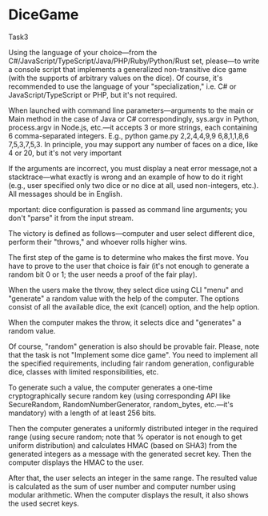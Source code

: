 # DiceGame
Task3 

Using the language of your choice—from the C#/JavaScript/TypeScript/Java/PHP/Ruby/Python/Rust set, please—to write a console script that implements a generalized non-transitive dice game (with the supports of arbitrary values on the dice). Of course, it's recommended to use the language of your "specialization," i.e. C# or JavaScript/TypeScript or PHP, but it's not required.

When launched with command line parameters—arguments to the main or Main method in the case of Java or C# correspondingly, sys.argv in Python, process.argv in Node.js, etc.—it accepts 3 or more strings, each containing 6 comma-separated integers. E.g., python game.py 2,2,4,4,9,9 6,8,1,1,8,6 7,5,3,7,5,3. In principle, you may support any number of faces on a dice, like 4 or 20, but it's not very important

If the arguments are incorrect, you must display a neat error message,not a stacktrace—what exactly is wrong and an example of how to do it right (e.g., user specified only two dice or no dice at all, used non-integers, etc.). All messages should be in English.

mportant: dice configuration is passed as command line arguments; you don't "parse" it from the input stream.

The victory is defined as follows—computer and user select different dice, perform their "throws," and whoever rolls higher wins. 

The first step of the game is to determine who makes the first move. You have to prove to the user that choice is fair (it's not enough to generate a random bit 0 or 1; the user needs a proof of the fair play). 

When the users make the throw, they select dice using CLI "menu" and "generate" a random value with the help of the computer. The options consist of all the available dice, the exit (cancel) option, and the help option.

When the computer makes the throw, it selects dice and "generates" a random value. 

Of course, "random" generation is also should be provable fair. 
Please, note that the task is not "Implement some dice game". You need to implement all the specified requirements, including fair random generation, configurable dice, classes with limited responsibilities, etc.

To generate such a value, the computer generates a one-time cryptographically secure random key (using corresponding API like SecureRandom, RandomNumberGenerator, random_bytes, etc.—it's mandatory) with a length of at least 256 bits.

Then the computer generates a uniformly distributed integer in the required range (using secure random; note that % operator is not enough to get uniform distribution) and calculates HMAC (based on SHA3) from the generated integers as a message with the generated secret key. Then the computer displays the HMAC to the user. 

After that, the user selects an integer in the same range. The resulted value is calculated as the sum of user number and computer number using modular arithmetic. When the computer displays the result, it also shows the used secret keys.
